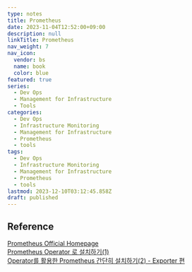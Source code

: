 ```yaml
---
type: notes
title: Prometheus
date: 2023-11-04T12:52:00+09:00
description: null
linkTitle: Prometheus
nav_weight: 7
nav_icon:
  vendor: bs
  name: book
  color: blue
featured: true
series:
  - Dev Ops
  - Management for Infrastructure
  - Tools
categories:
  - Dev Ops
  - Infrastructure Monitoring
  - Management for Infrastructure
  - Prometheus
  - tools
tags:
  - Dev Ops
  - Infrastructure Monitoring
  - Management for Infrastructure
  - Prometheus
  - tools
lastmod: 2023-12-10T03:12:45.858Z
draft: published
---
```


## Reference

[Prometheus Official Homepage](https://prometheus.io/)  
[Prometheus Operator 로 설치하기(1)](https://devocean.sk.com/experts/techBoardDetail.do?ID=163168&boardType=experts)  
[Operator를 활용한 Prometheus 간단히 설치하기(2) - Exporter 편](https://devocean.sk.com/blog/techBoardDetail.do?ID=163266)
